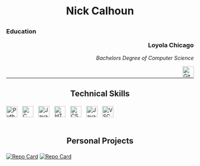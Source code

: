 # <p align="center" >Nick Calhoun</p>

### Education <p align="right" >Loyola Chicago</p>  
*<p align="right" >Bachelors Degree of Computer Science</p>*
<img align="right" src="https://seeklogo.com/images/L/loyola-university-chicago-logo-CDFF26AD8E-seeklogo.com.png" alt="GitHub Logo" width="30"/>
<br>
<hr>

## <p align="center" >Technical Skills</p>


<img align="left" alt="Python" width="30px" style="padding-right:10px;" src="https://cdn.jsdelivr.net/gh/devicons/devicon/icons/python/python-original.svg" />
<img align="left" alt="C" width="30px" style="padding-right:10px;" src="https://cdn.jsdelivr.net/gh/devicons/devicon/icons/c/c-original.svg" />
<img align="left" alt="Java" width="30px" style="padding-right:10px;" src="https://cdn.jsdelivr.net/gh/devicons/devicon/icons/java/java-original.svg" />
<img align="left" alt="HTML" width="30px" style="padding-right:10px;" src="https://cdn.jsdelivr.net/gh/devicons/devicon/icons/html5/html5-original.svg" />
<img align="left" alt="CSS" width="30px" style="padding-right:10px;" src="https://cdn.jsdelivr.net/gh/devicons/devicon/icons/css3/css3-original.svg" />
<img align="left" alt="JavaScript" width="30px" style="padding-right:10px;" src="https://cdn.jsdelivr.net/gh/devicons/devicon/icons/javascript/javascript-original.svg" />
<img align="left" alt="VSCode" width="30px" style="padding-right:10px;" src="https://cdn.jsdelivr.net/gh/devicons/devicon/icons/vscode/vscode-original.svg" />

<br>
<br>
<br>

## <p align="center" >Personal Projects</p>
[![Repo Card](https://github-readme-stats.vercel.app/api/pin/?username=ncalhoun2&repo=Gym-Fam)](https://github.com/ncalhoun2/Gym-Fam) [![Repo Card](https://github-readme-stats.vercel.app/api/pin/?username=ncalhoun2&repo=swiftie)](https://github.com/ncalhoun2/swiftie)
